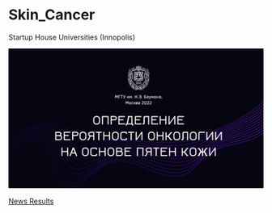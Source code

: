 # Skin_Cancer
Startup House Universities (Innopolis)

![alt text](https://github.com/MaksimKoster/Skin_Cancer/blob/main/Title.png)

[News Results](https://hightech.fm/2022/11/28/startuphouse-did)
